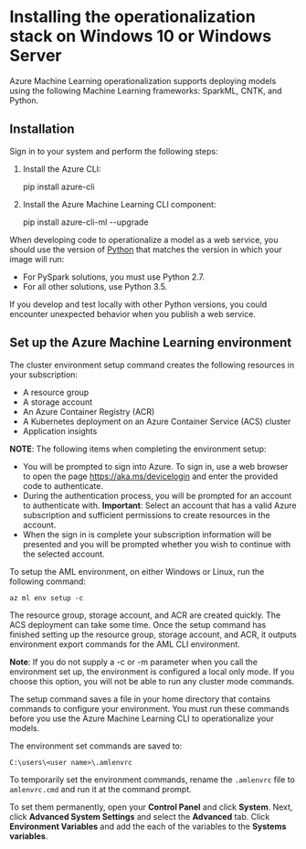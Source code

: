 # Installing the operationalization stack on Windows 10 or Windows Server


Azure Machine Learning operationalization supports deploying models using the following Machine Learning frameworks: SparkML, CNTK, and Python.

## Installation

Sign in to your system and perform the following steps:

1. Install the Azure CLI:

    pip install azure-cli

2. Install the Azure Machine Learning CLI component:

    pip install azure-cli-ml --upgrade

When developing code to operationalize a model as a web service, you should use the version of [Python](https://www.python.org/) that matches the version in which your image will run:

* For PySpark solutions, you must use Python 2.7. 
* For all other solutions, use Python 3.5. 

If you develop and test locally with other Python versions, you could encounter unexpected behavior when you publish a web service.

## Set up the Azure Machine Learning environment

The cluster environment setup command creates the following resources in your subscription:

* A resource group
* A storage account
* An Azure Container Registry (ACR)
* A Kubernetes deployment on an Azure Container Service (ACS) cluster
* Application insights

**NOTE**: The following items when completing the environment setup:

* You will be prompted to sign into Azure. To sign in, use a web browser to open the page https://aka.ms/devicelogin and enter the provided code to authenticate.
* During the authentication process, you will be prompted for an account to authenticate with. **Important**: Select an account that has a valid Azure subscription and sufficient permissions to create resources in the account.
* When the sign in is complete your subscription information will be presented and you will be prompted whether you wish to continue with the selected account.

To setup the AML environment, on either Windows or Linux, run the following command:

    az ml env setup -c
    
The resource group, storage account, and ACR are created quickly. The ACS deployment can take some time. Once the setup command has finished setting up the resource group, storage account, and ACR, it outputs environment export commands for the AML CLI environment. 

**Note**: If you do not supply a -c or -m parameter when you call the environment set up, the environment is configured a local only mode. If you choose this option, you will not be able to run any cluster mode commands.

The setup command saves a file in your home directory that contains commands to configure your environment. You must run these commands before you use the Azure Machine Learning CLI to operationalize your models.

The environment set commands are saved to:

    C:\users\<user name>\.amlenvrc
    
To temporarily set the environment commands, rename the ```.amlenvrc``` file to ```amlenvrc.cmd``` and run it at the command prompt.

To set them permanently, open your **Control Panel** and click **System**. Next, click **Advanced System Settings** and select the **Advanced** tab. Click **Environment Variables** and add the each of the variables to the **Systems variables**.